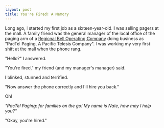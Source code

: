 ```yaml
---
layout: post
title: You're Fired! A Memory
---
```

Long ago, I started my first job as a sixteen-year-old. I was selling pagers at the mall. A family friend was the general manager of the local office of the paging arm of a [Regional Bell Operating Company](https://en.wikipedia.org/wiki/Regional_Bell_Operating_Company) doing business as "PacTel Paging, A Pacific Telesis Company". I was working my very first shift at the mall when the phone rang.

"Hello?" I answered.

"You're fired," my friend (and my manager's manager) said.

I blinked, stunned and terrified.

"Now answer the phone correctly and I'll hire you back."

Oh!

_"PacTel Paging: for families on the go! My name is Nate, how may I help you?"_

"Okay, you're hired."
